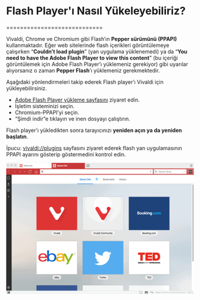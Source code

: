 # Flash Player'ı Nasıl Yükeleyebiliriz?
============================

Vivaldi, Chrome ve Chromium gibi Flash’ın **Pepper sürümünü (PPAPI)** kullanmaktadır. Eğer web sitelerinde flash içerikleri görüntülemeye çalışırken “**Couldn’t load plugin**” (yan uygulama yüklenemedi) ya da “**You need to have the Adobe Flash Player to view this content**” (bu içeriği görüntülemek için Adobe Flash Player’ı yüklemeniz gerekiyor) gibi uyarılar alıyorsanız o zaman **Pepper Flash**’ı yüklemeniz gerekmektedir.

Aşağıdaki yönlendirmeleri takip ederek Flash player’ı Vivaldi için yükleyebilirsiniz.

* [Adobe Flash Player yükleme sayfasını](https://get.adobe.com/flashplayer/otherversions/) ziyaret edin.
* İşletim sisteminizi seçin.
* Chromium-PPAPI’yi seçin.
* “Şimdi indir”e tıklayın ve inen dosyayı çalıştırın.

Flash player’ı yükledikten sonra tarayıcınızı **yeniden açın ya da yeniden başlatın**.

İpucu: [vivaldi://plugins](vivaldi://plugins) sayfasını ziyaret ederek flash yan uygulamasının PPAPI ayarını gösterip göstermedini kontrol edin.

![v](../images/flash.gif)
